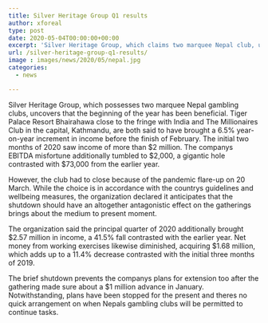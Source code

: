 ```yaml
---
title: Silver Heritage Group Q1 results
author: xforeal 
type: post
date: 2020-05-04T00:00:00+00:00
excerpt: 'Silver Heritage Group, which claims two marquee Nepal club, uncovers that the beginning of the year has been profitable '
url: /silver-heritage-group-q1-results/
image : images/news/2020/05/nepal.jpg
categories:
  - news

---
```

Silver Heritage Group, which possesses two marquee Nepal gambling clubs, uncovers that the beginning of the year has been beneficial. Tiger Palace Resort Bhairahawa close to the fringe with India and The Millionaires Club in the capital, Kathmandu, are both said to have brought a 6.5&percnt; year-on-year increment in income before the finish of February. The initial two months of 2020 saw income of more than $2 million. The companys EBITDA misfortune additionally tumbled to $2,000, a gigantic hole contrasted with $73,000 from the earlier year. 

However, the club had to close because of the pandemic flare-up on 20 March. While the choice is in accordance with the countrys guidelines and wellbeing measures, the organization declared it anticipates that the shutdown should have an altogether antagonistic effect on the gatherings brings about the medium to present moment. 

The organization said the principal quarter of 2020 additionally brought $2.57 million in income, a 41.5&percnt; fall contrasted with the earlier year. Net money from working exercises likewise diminished, acquiring $1.68 million, which adds up to a 11.4&percnt; decrease contrasted with the initial three months of 2019. 

The brief shutdown prevents the companys plans for extension too after the gathering made sure about a $1 million advance in January. Notwithstanding, plans have been stopped for the present and theres no quick arrangement on when Nepals gambling clubs will be permitted to continue tasks.